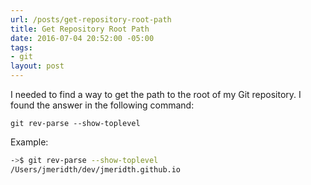 ```yaml
---
url: /posts/get-repository-root-path
title: Get Repository Root Path
date: 2016-07-04 20:52:00 -05:00
tags:
- git
layout: post
---
```


I needed to find a way to get the path to the root of my Git repository.  I found the answer in the following command:

`git rev-parse --show-toplevel`

Example:

```bash
->$ git rev-parse --show-toplevel
/Users/jmeridth/dev/jmeridth.github.io
```
